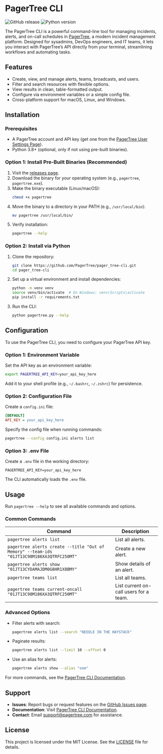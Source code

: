 # PagerTree CLI

![GitHub release](https://img.shields.io/github/v/release/PagerTree/pager_tree-cli)
![Python version](https://img.shields.io/badge/python-3.8%2B-blue)

The PagerTree CLI is a powerful command-line tool for managing incidents, alerts, and on-call schedules in [PagerTree](https://pagertree.com), a modern incident management platform. Designed for sysadmins, DevOps engineers, and IT teams, it lets you interact with PagerTree’s API directly from your terminal, streamlining workflows and automating tasks.

## Features
- Create, view, and manage alerts, teams, broadcasts, and users.
- Filter and search resources with flexible options.
- View results in clean, table-formatted output.
- Configure via environment variables or a simple config file.
- Cross-platform support for macOS, Linux, and Windows.

## Installation

### Prerequisites
- A PagerTree account and API key (get one from the [PagerTree User Settings Page](https://app.pagertree.com/user/settings)).
- Python 3.8+ (optional, only if not using pre-built binaries).

### Option 1: Install Pre-Built Binaries (Recommended)
1. Visit the [releases page](https://github.com/PagerTree/pager_tree-cli/releases).
2. Download the binary for your operating system (e.g., `pagertree`, `pagertree.exe`).
3. Make the binary executable (Linux/macOS):
   ```bash
   chmod +x pagertree
   ```
4. Move the binary to a directory in your PATH (e.g., `/usr/local/bin`):
   ```bash
   mv pagertree /usr/local/bin/
   ```
5. Verify installation:
   ```bash
   pagertree --help
   ```

### Option 2: Install via Python
1. Clone the repository:
   ```bash
   git clone https://github.com/PagerTree/pager_tree-cli.git
   cd pager_tree-cli
   ```
2. Set up a virtual environment and install dependencies:
   ```bash
   python -m venv venv
   source venv/bin/activate  # On Windows: venv\Scripts\activate
   pip install -r requirements.txt
   ```
3. Run the CLI:
   ```bash
   python pagertree.py --help
   ```

## Configuration

To use the PagerTree CLI, you need to configure your PagerTree API key.

### Option 1: Environment Variable
Set the API key as an environment variable:
```bash
export PAGERTREE_API_KEY=your_api_key_here
```
Add it to your shell profile (e.g., `~/.bashrc`, `~/.zshrc`) for persistence.

### Option 2: Configuration File
Create a `config.ini` file:
```ini
[DEFAULT]
API_KEY = your_api_key_here
```
Specify the config file when running commands:
```bash
pagertree --config config.ini alerts list
```

### Option 3: .env File
Create a `.env` file in the working directory:
```env
PAGERTREE_API_KEY=your_api_key_here
```
The CLI automatically loads the `.env` file.

## Usage

Run `pagertree --help` to see all available commands and options.

### Common Commands
| Command | Description |
|---------|-------------|
| `pagertree alerts list` | List all alerts. |
| `pagertree alerts create --title "Out of Memory" --team-ids "01JT13C98M186XA3QTRFC250MT"` | Create a new alert. |
| `pagertree alerts show "01JT13CYDAMAJDM0G8HR1X8BMY"` | Show details of an alert. |
| `pagertree teams list` | List all teams. |
| `pagertree teams current-oncall "01JT13C98M186XA3QTRFC250MT"` | List current on-call users for a team. |

### Advanced Options
- Filter alerts with search:
  ```bash
  pagertree alerts list --search "NEEDLE IN THE HAYSTACK"
  ```
- Paginate results:
  ```bash
  pagertree alerts list --limit 10 --offset 0
  ```
- Use an alias for alerts:
  ```bash
  pagertree alerts show --alias "oom"
  ```

For more commands, see the [PagerTree CLI Documentation](https://pagertree.com/docs/cli).

## Support

- **Issues**: Report bugs or request features on the [GitHub Issues page](https://github.com/PagerTree/pager_tree-cli/issues).
- **Documentation**: Visit [PagerTree CLI Documentation](https://pagertree.com/docs/cli).
- **Contact**: Email support@pagertree.com for assistance.

## License

This project is licensed under the MIT License. See the [LICENSE](LICENSE) file for details.
